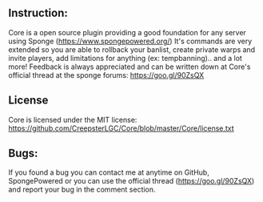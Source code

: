 Instruction:
---
Core is a open source plugin providing a good foundation for any server using Sponge (https://www.spongepowered.org/)
It's commands are very extended so you are able to rollback your banlist, create private warps and invite players,
add limitations for anything (ex: tempbanning).. and a lot more! Feedback is always appreciated and can be written
down at Core's official thread at the sponge forums: https://goo.gl/90ZsQX

License
---
Core is licensed under the MIT license: https://github.com/CreepsterLGC/Core/blob/master/Core/license.txt

Bugs:
---
If you found a bug you can contact me at anytime on GitHub, SpongePowered or you can use the official thread
(https://goo.gl/90ZsQX) and report your bug in the comment section.

